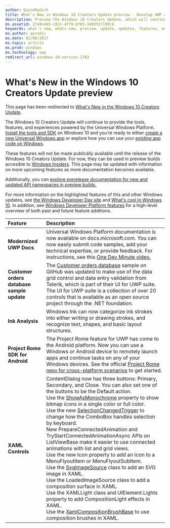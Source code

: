 ```yaml
---
author: QuinnRadich
title: What's New in Windows 10 Creators Update preview - Develop UWP apps
description: Preview the Windows 10 Creators Update, which will continue to provide the tools, features, and experiences powered by the Universal Windows Platform.
ms.assetid: 27a9ce65-c811-4f79-bf65-3493337199c8
keywords: what's new, whats new, preview, update, updates, features, new, Windows 10, creators
ms.author: quradic
ms.date: 02/08/2017
ms.topic: article
ms.prod: windows
ms.technology: uwp
redirect_url: windows-10-version-1703
---
```


# What's New in the Windows 10 Creators Update preview

This page has been redirected to [What's New in the Windows 10 Creators Update](windows-10-version-1703.md).

The Windows 10 Creators Update will continue to provide the tools, features, and experiences powered by the Universal Windows Platform. [Install the tools and SDK](http://go.microsoft.com/fwlink/?LinkId=821431) on Windows 10 and you’re ready to either [create a new Universal Windows app](https://msdn.microsoft.com/library/windows/apps/bg124288) or explore how you can use your [existing app code on Windows](https://msdn.microsoft.com/library/windows/apps/mt238321).

These features will not be made publically available until the release of the Windows 10 Creators Update. For now, they can be used in preview builds accesible to [Windows Insiders](https://insider.windows.com/). This page may be updated with information on more upcoming features as more documentation becomes available.

Additionally, you can [explore prerelease documentation for new and updated API namespaces in preview builds.](windows-10-build-15021-api-diff.md)

For more information on the highlighted features of this and other Windows updates, see [the Windows Developer Day site](https://developer.microsoft.com/en-us/windows/projects/campaigns/windows-developer-day) and [What's cool in Windows 10](http://go.microsoft.com/fwlink/?LinkId=823181). In addition, see [Windows Developer Platform features](https://developer.microsoft.com/en-us/windows/platform/features) for a high-level overview of both past and future feature additions.

Feature | Description
 :---- | :----
**Modernized UWP Docs** | Universal Windows Platform documentation is now available on docs.microsoft.com. You can now easily submit code samples, add your technical expertise, or provide feedback. For instructions, see this [One Dev Minute video.](https://channel9.msdn.com/Blogs/One-Dev-Minute/Modernizing-the-Windows-UWP-Docs)
**Customer orders database sample update** | The [Customer orders database](https://github.com/Microsoft/Windows-appsample-customers-orders-database) sample on GitHub was updated to make use of the data grid control and data entry validation from Telerik, which is part of their UI for UWP suite. The UI for UWP suite is a collection of over 20 controls that is available as an open source project through the .NET foundation.
**Ink Analysis** | Windows Ink can now categorize ink strokes into either writing or drawing strokes, and recognize text, shapes, and basic layout structures.
**Project Rome SDK for Android** | The Project Rome feature for UWP has come to the Android platform. Now you can use a Windows *or* Android device to remotely launch apps and continue tasks on any of your Windows devices. See the official [Project Rome repo for cross-platform scenarios](https://github.com/Microsoft/project-rome) to get started.
**XAML Controls** | ContentDialog now has three buttons: Primary, Secondary, and Close. You can also set one of the buttons to be the Default action. <br> Use the [ShowAsMonochrome](https://docs.microsoft.com/uwp/api/Windows.UI.Xaml.Controls.BitmapIcon#Windows_UI_Xaml_Controls_BitmapIcon_ShowAsMonochrome) property to show bitmap icons in a single color or full color. <br> Use the new [SelectionChangedTrigger](https://docs.microsoft.com/uwp/api/windows.ui.xaml.controls.combobox#Windows_UI_Xaml_Controls_ComboBox_SelectionChangedTrigger) to change how the ComboBox handles selection by keyboard. <br> New PrepareConnectedAnimation and TryStartConnectedAnimationAsync APIs on ListViewBase make it easier to use connected animations with list and grid views. <br> Use the new Icon property to add an icon to a MenuFlyoutItem or MenuFlyoutSubItem. <br> Use the [SvgImageSource](https://docs.microsoft.com/uwp/api/windows.ui.xaml.media.imaging.svgimagesource) class to add an SVG image in XAML. <br> Use the LoadedImageSource class to add a composition surface in XAML. <br> Use the XAMLLight class and UIElement.Lights property to add CompositionLight effects in XAML. <br> Use the [XamlCompositionBrushBase](https://docs.microsoft.com/uwp/api/windows.ui.xaml.media.xamlcompositionbrushbase) to use composition brushes in XAML.
